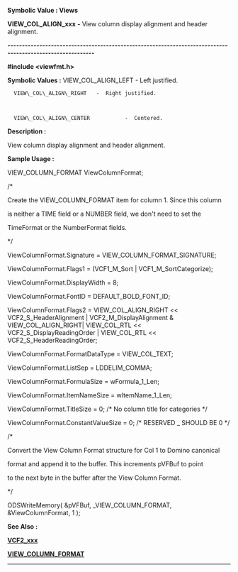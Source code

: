




<!--
 /\* Font Definitions \*/
 @font-face
 {font-family:Courier;
 panose-1:2 7 4 9 2 2 5 2 4 4;}
@font-face
 {font-family:"Tms Rmn";
 panose-1:2 2 6 3 4 5 5 2 3 4;}
@font-face
 {font-family:Helv;
 panose-1:2 11 6 4 2 2 2 3 2 4;}
@font-face
 {font-family:"Cambria Math";
 panose-1:2 4 5 3 5 4 6 3 2 4;}
 /\* Style Definitions \*/
 p.MsoNormal, li.MsoNormal, div.MsoNormal
 {margin-top:0cm;
 margin-right:0cm;
 margin-bottom:8.0pt;
 margin-left:0cm;
 line-height:107%;
 font-size:11.0pt;
 font-family:"Calibri",sans-serif;}
.MsoChpDefault
 {font-size:11.0pt;}
.MsoPapDefault
 {margin-bottom:8.0pt;
 line-height:107%;}
 /\* Page Definitions \*/
 @page WordSection1
 {size:612.0pt 792.0pt;
 margin:72.0pt 72.0pt 72.0pt 72.0pt;}
div.WordSection1
 {page:WordSection1;}
-->




 


**Symbolic Value : Views**



**VIEW\_COL\_ALIGN\_xxx** **-** View column
display alignment and header alignment.


**----------------------------------------------------------------------------------------------------------**



**#include <viewfmt.h>**


 **Symbolic Values :**      VIEW\_COL\_ALIGN\_LEFT     -  Left justified.  

  

      VIEW\_COL\_ALIGN\_RIGHT   -  Right justified.  

  

      VIEW\_COL\_ALIGN\_CENTER           -  Centered.  

  




**Description :**



View column
display alignment and header alignment.


 **Sample Usage :**


VIEW\_COLUMN\_FORMAT
ViewColumnFormat;  

  

/\*  

 Create the VIEW\_COLUMN\_FORMAT item for column 1. Since this column  

 is neither a TIME field or a NUMBER field, we don't need to set the  

 TimeFormat or the NumberFormat fields.  

 \*/  

  

ViewColumnFormat.Signature = VIEW\_COLUMN\_FORMAT\_SIGNATURE;  

ViewColumnFormat.Flags1 = (VCF1\_M\_Sort | VCF1\_M\_SortCategorize);  

  

ViewColumnFormat.DisplayWidth = 8;  

ViewColumnFormat.FontID = DEFAULT\_BOLD\_FONT\_ID;


  
ViewColumnFormat.Flags2 = VIEW\_COL\_ALIGN\_RIGHT << VCF2\_S\_HeaderAlignment
| VCF2\_M\_DisplayAlignment & VIEW\_COL\_ALIGN\_RIGHT| VIEW\_COL\_RTL <<
VCF2\_S\_DisplayReadingOrder | VIEW\_COL\_RTL << VCF2\_S\_HeaderReadingOrder;


  

ViewColumnFormat.FormatDataType = VIEW\_COL\_TEXT;  

ViewColumnFormat.ListSep = LDDELIM\_COMMA;  

  

ViewColumnFormat.FormulaSize = wFormula\_1\_Len;  

ViewColumnFormat.ItemNameSize = wItemName\_1\_Len;  

ViewColumnFormat.TitleSize = 0;   /\* No column title for categories \*/  

ViewColumnFormat.ConstantValueSize = 0; /\* RESERVED \_ SHOULD BE 0 \*/  

  

/\*  

 Convert the View Column Format structure for Col 1 to Domino canonical  

 format and append it to the buffer. This increments pVFBuf to point  

 to the next byte in the buffer after the View Column Format.  

 \*/  

  

ODSWriteMemory( &pVFBuf, \_VIEW\_COLUMN\_FORMAT, &ViewColumnFormat, 1 );


 


 **See Also :**


**[VCF2\_xxx](notes:///8525872100478C66/61FD4E9848264AD28525620B006BA8BD/C5237445E8E3F894852564C3006F7A60)**


**[VIEW\_COLUMN\_FORMAT](VIEW_COLUMN_FORMAT.md)**



----------------------------------------------------------------------------------------------------------


 





